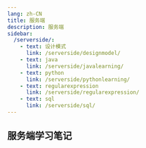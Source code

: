 ```yaml
---
lang: zh-CN
title: 服务端
description: 服务端
sidebar:
  /serverside/:
    - text: 设计模式
      link: /serverside/designmodel/
    - text: java
      link: /serverside/javalearning/
    - text: python
      link: /serverside/pythonlearning/
    - text: regularexpression
      link: /serverside/regularexpression/
    - text: sql
      link: /serverside/sql/
---
```


## 服务端学习笔记
